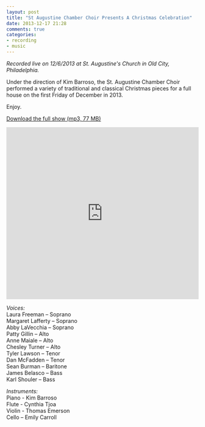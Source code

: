 ```yaml
---
layout: post
title: "St Augustine Chamber Choir Presents A Christmas Celebration"
date: 2013-12-17 21:28
comments: true
categories: 
- recording
- music
---
```

  
  
_Recorded live on 12/6/2013 at St. Augustine's Church in Old City, Philadelphia._

Under the direction of Kim Barroso, the St. Augustine Chamber Choir performed a variety of traditional and classical Christmas pieces for a full house on the first Friday of December in 2013.

Enjoy.

[Download the full show (mp3, 77 MB)](https://www.dropbox.com/s/pqnmmky979jj332/staugustine_christmas2013.zip)

<iframe width="100%" height="450" scrolling="no" frameborder="no" src="https://w.soundcloud.com/player/?url=https%3A//api.soundcloud.com/playlists/17484054&amp;color=3b29c1&amp;auto_play=false&amp;show_artwork=true"></iframe>

_Voices:_  
Laura Freeman – Soprano  
Margaret Lafferty – Soprano  
Abby LaVecchia – Soprano  
Patty Gillin – Alto  
Anne Maiale – Alto  
Chesley Turner – Alto  
Tyler Lawson – Tenor  
Dan McFadden – Tenor  
Sean Burman – Baritone  
James Belasco – Bass  
Karl Shouler – Bass  

_Instruments:_  
Piano - Kim Barroso  
Flute - Cynthia Tjoa  
Violin - Thomas Emerson  
Cello – Emily Carroll  

